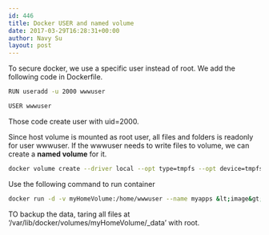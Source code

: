 ```yaml
---
id: 446
title: Docker USER and named volume
date: 2017-03-29T16:28:31+00:00
author: Navy Su
layout: post
---
```

To secure docker, we use a specific user instead of root. We add the following code in Dockerfile.

```bash
RUN useradd -u 2000 wwwuser

USER wwwuser
```

Those code create user with uid=2000.
  
Since host volume is mounted as root user, all files and folders is readonly for user wwwuser. If the wwwuser needs to write files to volume, we can create a **named volume** for it.
  

```bash
docker volume create --driver local --opt type=tmpfs --opt device=tmpfs  --opt o=uid=2000,gid=2000,size=2g,mode=0750 myHomeVolume
```

Use the following command to run container
  

```bash
docker run -d -v myHomeVolume:/home/wwwuser --name myapps &lt;image&gt;
```

TO backup the data, taring all files at &#8216;/var/lib/docker/volumes/myHomeVolume/_data&#8217; with root.